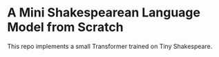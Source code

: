# A Mini Shakespearean Language Model from Scratch

This repo implements a small Transformer trained on Tiny Shakespeare.  
